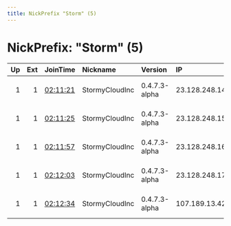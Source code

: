 ```yaml
---
title: NickPrefix "Storm" (5)
---
```


# NickPrefix: "Storm" (5)

|   Up |   Ext | JoinTime                                                                                              | Nickname       | Version       | IP            | AS            | CC   |   ORp |   Dirp | OS    | Contact                            |   eFamMembers |
|-----:|------:|:------------------------------------------------------------------------------------------------------|:---------------|:--------------|:--------------|:--------------|:-----|------:|-------:|:------|:-----------------------------------|--------------:|
|    1 |     1 | [02:11:21](https://nusenu.github.io/OrNetStats/w/relay/8BDC2FCEB06FBB682F6F46F43B84313A21161290.html) | StormyCloudInc | 0.4.7.3-alpha | 23.128.248.14 | DATAIDEAS-LLC | us   |   443 |      0 | Linux | ContactInfo email:abuse stormyclou |            21 |
|    1 |     1 | [02:11:25](https://nusenu.github.io/OrNetStats/w/relay/185A1B2953A40871A6A116925CF906927F19C6F3.html) | StormyCloudInc | 0.4.7.3-alpha | 23.128.248.15 | DATAIDEAS-LLC | us   |   443 |      0 | Linux | ContactInfo email:abuse stormyclou |            21 |
|    1 |     1 | [02:11:57](https://nusenu.github.io/OrNetStats/w/relay/FC84E71FD87BDB05D61EA1688C55A0430DCCE0F5.html) | StormyCloudInc | 0.4.7.3-alpha | 23.128.248.16 | DATAIDEAS-LLC | us   |   443 |      0 | Linux | ContactInfo email:abuse stormyclou |            21 |
|    1 |     1 | [02:12:03](https://nusenu.github.io/OrNetStats/w/relay/C062A7545A01CAAEF57F6C19C00B0AC59A9070D8.html) | StormyCloudInc | 0.4.7.3-alpha | 23.128.248.17 | DATAIDEAS-LLC | us   |   443 |      0 | Linux | ContactInfo email:abuse stormyclou |            21 |
|    1 |     1 | [02:12:34](https://nusenu.github.io/OrNetStats/w/relay/A3A575B5F68D60CCC9A03905A30AC4047F0BCCF1.html) | StormyCloudInc | 0.4.7.3-alpha | 107.189.13.42 | PONYNET       | us   |   443 |      0 | Linux | ContactInfo email:abuse stormyclou |            21 |
